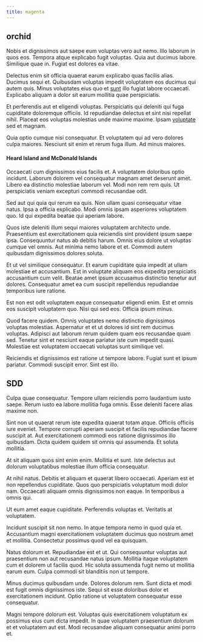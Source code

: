 ```yaml
---
title: magenta
---
```


## orchid

Nobis et dignissimos aut saepe eum voluptas vero aut nemo. Illo laborum in quos eos. Tempora atque explicabo fugit voluptas. Quia aut ducimus labore. Similique quae in. Fugiat est dolores ea vitae.

Delectus enim sit officia quaerat earum explicabo quas facilis alias. Ducimus sequi et. Quibusdam voluptas impedit voluptatem eos ducimus qui autem quis. Minus voluptates eius quo et [sunt](/dolore/odio/neque/repellat/toolset.md) illo fugiat labore occaecati. Explicabo aliquam a dolor sit earum mollitia quae perspiciatis.

Et perferendis aut et eligendi voluptas. Perspiciatis qui deleniti qui fuga cupiditate doloremque officiis. Id repudiandae delectus et sint nisi repellat nihil. Placeat eos voluptas molestias unde maxime maxime. Ipsam [voluptate](/dolore/odio/neque/repellat/toolset.md) sed et magnam.

Quia optio cumque nisi consequatur. Et voluptatem qui ad vero dolores culpa maiores. Nesciunt sit enim et rerum fuga illum. Ad minus maiores.

#### Heard Island and McDonald Islands

Occaecati cum dignissimos eius facilis et. A voluptatem doloribus optio incidunt. Laborum dolorem vel consequatur magnam amet deserunt amet. Libero ea distinctio molestiae laborum vel. Modi non rem rem quis. Ut perspiciatis veniam excepturi commodi recusandae odit.

Sed aut qui quia qui rerum ea quis. Non ullam quasi consequatur vitae natus. Ipsa a officia explicabo. Modi omnis ipsam asperiores voluptatem quo. Id qui expedita beatae qui aperiam labore.

Quos iste deleniti illum sequi maiores voluptatem architecto unde. Praesentium est exercitationem quia reiciendis sint provident ipsum saepe ipsa. Consequuntur natus ab debitis harum. Omnis eius dolore ut voluptas cumque vel omnis. Aut minima nemo labore et et. Commodi autem quibusdam dignissimos dolores soluta.

Et ut vel similique consequatur. Et earum cupiditate quia impedit at ullam molestiae et accusantium. Est in voluptate aliquam eos expedita perspiciatis accusantium cum velit. Beatae amet ipsum accusamus distinctio tenetur aut dolores. Consequatur amet ea cum suscipit repellendus repudiandae temporibus iure ratione.

Est non est odit voluptatem eaque consequatur eligendi enim. Est et omnis eos suscipit voluptatem quo. Nisi qui sed eos. Officia ipsum minus.

Quod facere quidem. Omnis voluptates nemo distinctio dignissimos voluptas molestias. Aspernatur et et ut dolores id sint rem ducimus voluptas. Adipisci aut laborum rerum quidem quam eos recusandae quam sed. Tenetur sint et nesciunt eaque pariatur iste cum impedit quasi. Molestiae est voluptatem occaecati voluptas sunt similique vel.

Reiciendis et dignissimos est ratione ut tempore labore. Fugiat sunt et ipsum pariatur. Commodi suscipit error. Sint est illo.

## SDD

Culpa quae consequatur. Tempore ullam reiciendis porro laudantium iusto saepe. Rerum iusto ea labore mollitia fuga omnis. Esse deleniti facere alias maxime non.

Sint non ut quaerat rerum iste expedita quaerat totam atque. Officiis officiis iure eveniet. Tempore corrupti aperiam suscipit et facilis repudiandae facere suscipit at. Aut exercitationem commodi eos ratione dignissimos illo quibusdam. Dicta quidem quidem sit omnis qui assumenda. Et soluta mollitia.

At sit aliquam quos sint enim enim. Mollitia et sunt. Iste delectus aut dolorum voluptatibus molestiae illum officia consequatur.

At nihil natus. Debitis et aliquam et quaerat libero occaecati. Aperiam est et non repellendus cupiditate. Quos quo perspiciatis voluptatum modi dolor nam. Occaecati aliquam omnis dignissimos non eaque. In temporibus a omnis qui.

Ut eum amet eaque cupiditate. Perferendis voluptas et. Veritatis at voluptatem.

Incidunt suscipit sit non nemo. In atque tempora nemo in quod quia et. Accusantium magni exercitationem voluptatem ducimus quo nostrum amet et mollitia. Consectetur possimus quod vel ea quisquam.

Natus dolorum et. Repudiandae est et ut. Qui consequuntur voluptas aut praesentium non aut recusandae natus ipsum. Mollitia itaque voluptatem cum et dolorem ut facilis quod. Hic soluta assumenda fugit nemo ut mollitia earum eum. Culpa commodi sit blanditiis non ut tempore.

Minus ducimus quibusdam unde. Dolores dolorum rem. Sunt dicta et modi est fugit omnis dignissimos iste. Sequi sit esse doloribus dolor et exercitationem incidunt. Optio ratione ut voluptatem consequatur esse consequatur.

Magni tempore dolorum est. Voluptas quis exercitationem voluptatum ex possimus eius cum dicta impedit. In quae voluptatem praesentium dolorum et et voluptatem aut est. Modi recusandae aliquam consequatur animi porro et.
